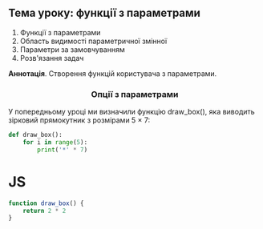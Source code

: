 ## Тема уроку: функції з параметрами

1. Функції з параметрами
2. Область видимості параметричної змінної
3. Параметри за замовчуванням
4. Розв'язання задач

**Аннотація**. Створення функцій користувача з параметрами.

<h3 align="center"><b>Опції з параметрами</b></h3>

У попередньому уроці ми визначили функцію draw_box(), яка виводить зірковий прямокутник з розмірами 5 × 7:

```python
def draw_box():
    for i in range(5):
        print('*' * 7)
```

# JS

```javascript
function draw_box() {
    return 2 * 2    
}
```